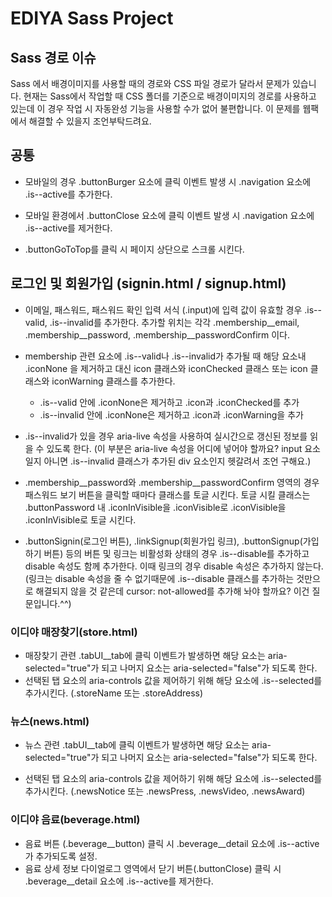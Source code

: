 # EDIYA Sass Project

## Sass 경로 이슈
Sass 에서 배경이미지를 사용할 때의 경로와 CSS 파일 경로가 달라서 문제가 있습니다.
현재는 Sass에서 작업할 때 CSS 폴더를 기준으로 배경이미지의 경로를 사용하고 있는데 이 경우 작업 시 자동완성 기능을 사용할 수가 없어 불편합니다. 이 문제를 웹팩에서 해결할 수 있을지 조언부탁드려요.

## 공통
- 모바일의 경우 .buttonBurger 요소에 클릭 이벤트 발생 시 .navigation 요소에 .is--active를 추가한다.

- 모바일 환경에서 .buttonClose 요소에 클릭 이벤트 발생 시 .navigation 요소에 .is--active를 제거한다.

- .buttonGoToTop를 클릭 시 페이지 상단으로 스크롤 시킨다.

## 로그인 및 회원가입 (signin.html / signup.html)
- 이메일, 패스워드, 패스워드 확인 입력 서식 (.input)에 입력 값이 유효할 경우 .is--valid, .is--invalid를 추가한다.
추가할 위치는 각각 .membership__email, .membership__password, .membership__passwordConfirm 이다.

- membership 관련 요소에 .is--valid나 .is--invalid가 추가될 때
해당 요소내 .iconNone 을 제거하고 대신 icon 클래스와 iconChecked 클래스 또는 icon 클래스와 iconWarning 클래스를 추가한다.
  - .is--valid 안에 .iconNone은 제거하고 .icon과 .iconChecked를 추가
  - .is--invalid 안에 .iconNone은 제거하고 .icon과 .iconWarning을 추가
- .is--invalid가 있을 경우 aria-live 속성을 사용하여 실시간으로 갱신된 정보를 읽을 수 있도록 한다. (이 부분은 aria-live 속성을 어디에 넣어야 할까요? input 요소일지 아니면 .is--invalid 클래스가 추가된 div 요소인지 헷갈려서 조언 구해요.)

- .membership__password와 .membership__passwordConfirm 영역의 경우 패스워드 보기 버튼을 클릭할 때마다 클래스를 토글 시킨다.
토글 시킬 클래스는 .buttonPassword 내 .iconInVisible을 .iconVisible로 .iconVisible을 .iconInVisible로 토글 시킨다.

- .buttonSignin(로그인 버튼), .linkSignup(회원가입 링크), .buttonSignup(가입하기 버튼) 등의 버튼 및 링크는 비활성화 상태의 경우 .is--disable를 추가하고 disable 속성도 함께 추가한다. 
이때 링크의 경우 disable 속성은 추가하지 않는다. (링크는 disable 속성을 줄 수 없기때문에 .is--disable 클래스를 추가하는 것만으로 해결되지 않을 것 같은데 cursor: not-allowed를 추가해 놔야 할까요? 이건 질문입니다.^^)

### 이디야 매장찾기(store.html)
- 매장찾기 관련 .tabUI__tab에 클릭 이벤트가 발생하면 해당 요소는 aria-selected="true"가 되고 나머지 요소는 aria-selected="false"가 되도록 한다.
- 선택된 탭 요소의 aria-controls 값을 제어하기 위해 해당 요소에 .is--selected를 추가시킨다.
(.storeName 또는 .storeAddress) 

### 뉴스(news.html)
- 뉴스 관련 .tabUI__tab에 클릭 이벤트가 발생하면 해당 요소는 aria-selected="true"가 되고 나머지 요소는 aria-selected="false"가 되도록 한다.

- 선택된 탭 요소의 aria-controls 값을 제어하기 위해 해당 요소에 .is--selected를 추가시킨다.
(.newsNotice 또는 .newsPress, .newsVideo, .newsAward) 

### 이디야 음료(beverage.html)
- 음료 버튼 (.beverage__button) 클릭 시 .beverage__detail 요소에 .is--active가 추가되도록 설정.
- 음료 상세 정보 다이얼로그 영역에서 닫기 버튼(.buttonClose) 클릭 시 .beverage__detail 요소에 .is--active를 제거한다.
